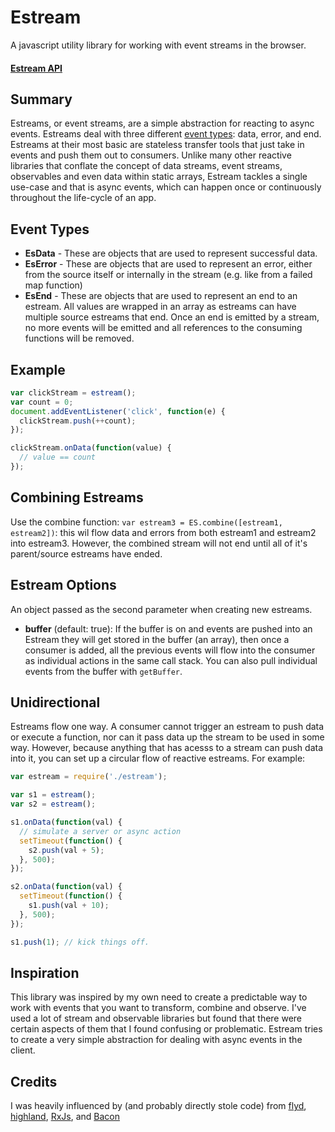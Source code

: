 # Estream

A javascript utility library for working with event streams in the browser.

#### [Estream API](./api/estream.md)

## Summary
Estreams, or event streams, are a simple abstraction for reacting to async events. Estreams deal with three different [event types](#event-types): data, error, and end. Estreams at their most basic are stateless transfer tools that just take in events and push them out to consumers. Unlike many other reactive libraries that conflate the concept of data streams, event streams, observables and even data within static arrays, Estream tackles a single use-case and that is async events, which can happen once or continuously throughout the life-cycle of an app.

## Event Types

* **EsData** - These are objects that are used to represent successful data.
* **EsError** - These are objects that are used to represent an error, either from the source itself or internally in the stream (e.g. like from a failed map function)
* **EsEnd** - These are objects that are used to represent an end to an estream. All values are wrapped in an array as estreams can have multiple source estreams that end. Once an end is emitted by a stream, no more events will be emitted and all references to the consuming functions will be removed.

## Example
```javascript
var clickStream = estream();
var count = 0;
document.addEventListener('click', function(e) {
  clickStream.push(++count);
});

clickStream.onData(function(value) {
  // value == count
});
```

## Combining Estreams

Use the combine function: `var estream3 = ES.combine([estream1, estream2])`: this wil flow data and errors from both estream1 and estream2 into estream3. However, the combined stream will not end until all of it's parent/source estreams have ended.

## Estream Options
An object passed as the second parameter when creating new estreams.

* **buffer** (default: true): If the buffer is on and events are pushed into an Estream they will get stored in the buffer (an array), then once a consumer is added, all the previous events will flow into the consumer as individual actions in the same call stack. You can also pull individual events from the buffer with `getBuffer`.

## Unidirectional
Estreams flow one way. A consumer cannot trigger an estream to push data or execute a function, nor can it pass data up the stream to be used in some way. However, because anything that has acesss to a stream can push data into it, you can set up a circular flow of reactive estreams. For example:

```javascript
var estream = require('./estream');

var s1 = estream();
var s2 = estream();

s1.onData(function(val) {
  // simulate a server or async action
  setTimeout(function() {
    s2.push(val + 5);
  }, 500);
});

s2.onData(function(val) {
  setTimeout(function() {
    s1.push(val + 10);
  }, 500);
});

s1.push(1); // kick things off.
```


## Inspiration

This library was inspired by my own need to create a predictable way to work with events that you want to transform, combine and observe. I've used a lot of stream and observable libraries but found that there were certain aspects of them that I found confusing or problematic. Estream tries to create a very simple abstraction for dealing with async events in the client.

## Credits

I was heavily influenced by (and probably directly stole code) from [flyd](https://github.com/paldepind/flyd), [highland](http://highlandjs.org), [RxJs](https://github.com/Reactive-Extensions/RxJS), and [Bacon](https://baconjs.github.io/)
